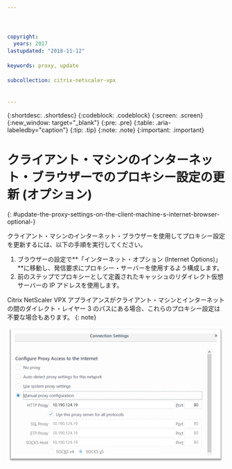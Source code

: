 ```yaml
---



copyright:
  years: 2017
lastupdated: "2018-11-12"

keywords: proxy, update

subcollection: citrix-netscaler-vpx


---
```


{:shortdesc: .shortdesc}
{:codeblock: .codeblock}
{:screen: .screen}
{:new_window: target="_blank"}
{:pre: .pre}
{:table: .aria-labeledby="caption"}
{:tip: .tip}
{:note: .note}
{:important: .important}

# クライアント・マシンのインターネット・ブラウザーでのプロキシー設定の更新 (オプション)
{: #update-the-proxy-settings-on-the-client-machine-s-internet-browser-optional-}

クライアント・マシンのインターネット・ブラウザーを使用してプロキシー設定を更新するには、以下の手順を実行してください。

1. ブラウザーの設定で**「インターネット・オプション (Internet Options)」**に移動し、発信要求にプロキシー・サーバーを使用するよう構成します。
2. 前のステップでプロキシーとして定義されたキャッシュのリダイレクト仮想サーバーの IP アドレスを使用します。

Citrix NetScaler VPX アプライアンスがクライアント・マシンとインターネットの間のダイレクト・レイヤー 3 のパスにある場合、これらのプロキシー設定は不要な場合もあります。
{: note}

<img src="images/fp17.png" alt="図面" style="width: 500px;"/>
